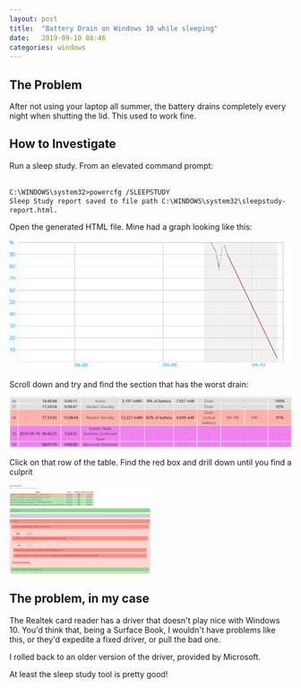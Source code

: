 ```yaml
---
layout: post
title:  "Battery Drain on Windows 10 while sleeping"
date:   2019-09-10 08:46
categories: windows
---
```


## The Problem

After not using your laptop all summer, the battery drains completely every
night when shutting the lid. This used to work fine.

## How to Investigate

Run a sleep study. From an elevated command prompt:

```batch

C:\WINDOWS\system32>powercfg /SLEEPSTUDY
Sleep Study report saved to file path C:\WINDOWS\system32\sleepstudy-report.html.

```

Open the generated HTML file. Mine had a graph looking like this:

<img src="/assets/posts/2019-09-10-surface-book-battery-drain/chart.png" alt="Graph showing excessive battery drain">

Scroll down and try and find the section that has the worst drain:

<img src="/assets/posts/2019-09-10-surface-book-battery-drain/bad.png" alt="Section with 82% battery usage">

Click on that row of the table. Find the red box and drill down until you find a culprit

<img src="/assets/posts/2019-09-10-surface-book-battery-drain/drill-down.png" width="50%" height="50%" alt="Section with 82% battery usage">

## The problem, in my case

The Realtek card reader has a driver that doesn't play nice with Windows 10.
You'd think that, being a Surface Book, I wouldn't have problems like this, or
they'd expedite a fixed driver, or pull the bad one.

I rolled back to an older version of the driver, provided by Microsoft.

At least the sleep study tool is pretty good!